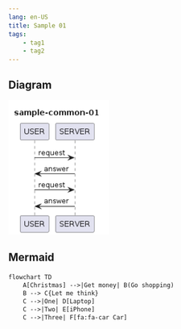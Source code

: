 ```yaml
---
lang: en-US
title: Sample 01
tags:
    - tag1
    - tag2
---
```


## Diagram

<img src="/assets/images/diagrams/sample-01.png" alt="ic_card_auth" width="200px">


## Mermaid

```mermaid
flowchart TD
    A[Christmas] -->|Get money| B(Go shopping)
    B --> C{Let me think}
    C -->|One| D[Laptop]
    C -->|Two| E[iPhone]
    C -->|Three| F[fa:fa-car Car]
```
